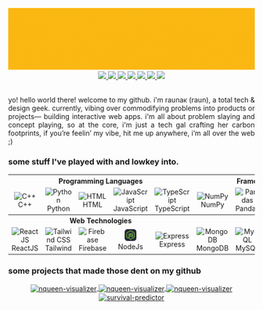<img src="https://github.com/raunnieo/raunnieo/blob/main/raunnieo.gif" alt="“hey, its raun here, welcome to my github” " title="“hey, its raun here, welcome to my github” "/>
<div align="justify">
<div align="center">
  <a href="https://www.linkedin.com/in/raunakmandil">
  <img src="https://img.shields.io/badge/Linkedin-%230d1117.svg?style=for-the-badge&logo=Linkedin&logoColor=%231DA1F2">
  </a>
  <a href="https://leetcode.com/u/raunnieo/">
  <img src="https://img.shields.io/badge/LeetCode-%230d1117?style=for-the-badge&logo=LeetCode&logoColor=FFA116">
  </a>
  <a href="https://auth.geeksforgeeks.org/user/raunnieo">
  <img src="https://img.shields.io/badge/GeeksforGeeks-%230d1117?style=for-the-badge&logo=geeksforgeeks&logoColor=298D46">
  </a>
  <a href="https://www.instagram.com/raunnieo">
  <img src="https://img.shields.io/badge/Instagram-%230d1117.svg?style=for-the-badge&logo=Instagram&logoColor=%23E4405F">
  </a>
  <a href="https://www.youtube.com/@raunnieo">
  <img src="https://img.shields.io/badge/YouTube-%230d1117?style=for-the-badge&logo=youtube&logoColor=FF0000">
  </a>
  <a href="mailto:raunak.raagee@gmail.com">
  <img src="https://img.shields.io/badge/Email-%230d1117?style=for-the-badge&logo=gmail&logoColor=D14836">
  </a>
  <a href="https://www.duolingo.com/profile/raunnieo">
  <img src="https://img.shields.io/badge/Duolingo-%230d1117?style=for-the-badge&logo=duolingo&logoColor=58CC02">
  </a>
  </div>
  <br>

  yo! hello world there! welcome to my github. i'm raunaĸ (raun), a total tech & design geek. currently, vibing over commodifying problems into products or projects— building interactive web apps. i'm all about problem slaying and concept playing, so at the core, i'm just a tech gal crafting her carbon footprints, if you’re feelin’ my vibe, hit me up anywhere, i’m all over the web ;)  

<h3>some stuff I've played with and lowkey into.</h3>

<table align = center>
  <!-- Programming Languages -->
  <tr>
    <th colspan="5" align="center">Programming Languages</th>
    <th colspan="5" align="center">Frameworks and Libraries</th>
  </tr>
  <tr>
    <td align="center" width="24">
      <img src="https://techstack-generator.vercel.app/cpp-icon.svg" alt="C++" width="24" height="24" />
      <br>C++
    </td>
    <td align="center" width="24">
      <img src="https://techstack-generator.vercel.app/python-icon.svg" alt="Python" width="24" height="24" />
      <br>Python
    </td>
    <td align="center" width="24">
      <img src="https://skillicons.dev/icons?i=html" alt="HTML" width="24" height="24" />
      <br>HTML
    </td>
    <td align="center" width="24">
      <img src="https://skillicons.dev/icons?i=javascript" alt="JavaScript" width="24" height="24" />
      <br>JavaScript
    </td>
    <td align="center" width="24">
      <img src="https://skillicons.dev/icons?i=typescript" alt="TypeScript" width="24" height="24" />
      <br>TypeScript
    </td>
        <td align="center" width="24">
      <img src="https://github.com/marwin1991/profile-technology-icons/assets/76012086/4ec200c2-acdf-4c42-b419-cd49cba3d09f" alt="NumPy" width="24" height="24" />
      <br>NumPy
    </td>
    <td align="center" width="24">
      <img src="https://github.com/marwin1991/profile-technology-icons/assets/76012086/24b02d77-2f28-43c7-b5d6-e15e3395851b" alt="Pandas" width="24" height="24" />
      <br>Pandas
    </td>
    <td align="center" width="24">
      <img src="https://upload.wikimedia.org/wikipedia/commons/8/84/Matplotlib_icon.svg" alt="Matplotlib" width="24" height="24" />
      <br>Matplotlib
    </td>
    <td align="center" width="24">
      <img src="https://github.com/marwin1991/profile-technology-icons/assets/76012086/cbaed680-d3a4-4693-9de6-23cdf5345928" alt="PyGame" width="24" height="24" />
      <br>PyGame
    </td>
    <td align="center" width="24">
      <img src="https://user-images.githubusercontent.com/25181517/183914128-3fc88b4a-4ac1-40e6-9443-9a30182379b7.png" alt="Jupyter" width="24" height="24" />
      <br>Jupyter
    </td>
  </tr>

  <!-- Web Technologies -->
  <tr>
    <th colspan="5" align="center">Web Technologies</th>
    <th colspan="5" align="center">Other Tools</th>
  </tr>
  <tr>
    <td align="center" width="24">
      <img src="https://skillicons.dev/icons?i=react" alt="ReactJS" width="24" height="24" />
      <br>ReactJS
    </td>
    <td align="center" width="24">
      <img src="https://skillicons.dev/icons?i=tailwind" alt="Tailwind CSS" width="24" height="24" />
      <br>Tailwind 
    </td>
    <td align="center" width="24">
      <img src="https://skillicons.dev/icons?i=firebase" alt="Firebase" width="24" height="24" />
      <br>Firebase
    </td>
    <td align="center" width="24">
      <img src="https://github.com/tandpfun/skill-icons/blob/main/icons/NodeJS-Dark.svg" alt="NodeJs" width="24" height="24" />
      <br>NodeJs
    </td>
    <td align="center" width="24">
      <img src="https://skillicons.dev/icons?i=express" alt="Express" width="24" height="24" />
      <br>Express
    </td>
    <td align="center" width="24">
      <img src="https://skillicons.dev/icons?i=mongodb" alt="MongoDB" width="24" height="24" />
      <br>MongoDB
    </td>
    <td align="center" width="24">
      <img src="https://skillicons.dev/icons?i=mysql" alt="MySQL" width="24" height="24" />
      <br>MySQL
    </td>
    <td align="center" width="24">
      <img src="https://skillicons.dev/icons?i=notion" alt="Notion" width="24" height="24" />
      <br>Notion
    </td>
    <td align="center" width="24">
      <img src="https://skillicons.dev/icons?i=git" alt="Git" width="24" height="24" />
      <br>Git
    </td>
    <td align="center" width="24">
      <img src="https://skillicons.dev/icons?i=vercel" alt="Vercel" width="24" height="24" />
      <br>Vercel
    </td>
  </tr>
</table>

<h3>some projects that made those dent on my github</h3>


<div align= center>
<a href="https://github.com/raunnieo/nqueen-visualizer">
  <img align="center" src="https://github-readme-stats.vercel.app/api/pin/?username=raunnieo&repo=nqueen-visualizer&title_color=f3ab0d&text_color=f3ab0d&icon_color=f3ab0d&bg_color=0d1117" alt="nqueen-visualizer" />
</a>
  <a href="https://github.com/raunnieo/sehpaathi">
  <img align="center" src="https://github-readme-stats.vercel.app/api/pin/?username=raunnieo&repo=sehpaathi&title_color=f3ab0d&text_color=f3ab0d&icon_color=f3ab0d&bg_color=0d1117" alt="nqueen-visualizer" />
</a>
  <a href="https://github.com/raunnieo/ZenStreet.ai">
  <img align="center" src="https://github-readme-stats.vercel.app/api/pin/?username=raunnieo&repo=ZenStreet.ai&title_color=f3ab0d&text_color=f3ab0d&icon_color=f3ab0d&bg_color=0d1117" alt="nqueen-visualizer" />
</a>
<a href="https://github.com/raunnieo/survival-predictor">
  <img align="center" src="https://github-readme-stats.vercel.app/api/pin/?username=raunnieo&repo=survival-predictor&title_color=f3ab0d&text_color=f3ab0d&icon_color=f3ab0d&bg_color=0d1117" alt="survival-predictor" />
</a>


</div>
<p align="center"><img src="https://komarev.com/ghpvc/?username=raunnieo&style=flat-square&color=%230d1117" alt=""></p>

</div>
